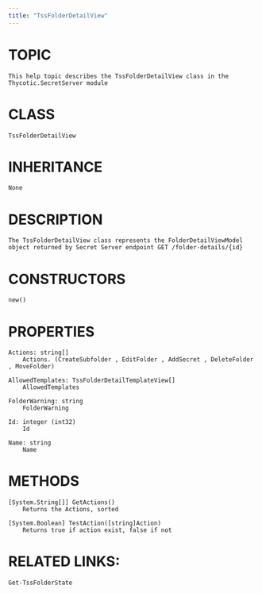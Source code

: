 ```yaml
---
title: "TssFolderDetailView"
---
```


# TOPIC
    This help topic describes the TssFolderDetailView class in the Thycotic.SecretServer module

# CLASS
    TssFolderDetailView

# INHERITANCE
    None

# DESCRIPTION
    The TssFolderDetailView class represents the FolderDetailViewModel object returned by Secret Server endpoint GET /folder-details/{id}

# CONSTRUCTORS
    new()

# PROPERTIES
    Actions: string[]
        Actions. (CreateSubfolder , EditFolder , AddSecret , DeleteFolder , MoveFolder)

    AllowedTemplates: TssFolderDetailTemplateView[]
        AllowedTemplates

    FolderWarning: string
        FolderWarning

    Id: integer (int32)
        Id

    Name: string
        Name

# METHODS
    [System.String[]] GetActions()
        Returns the Actions, sorted

    [System.Boolean] TestAction([string]Action)
        Returns true if action exist, false if not

# RELATED LINKS:
    Get-TssFolderState